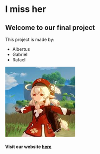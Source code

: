 <div class="text">
<h1>I miss her</h1>
<h2>Welcome to our final project</h2>
<p>This project is made by:</p>
<ul>
  <li>Albertus</li>
  <li>Gabriel</li>
  <li>Rafael</li>
</ul>
  </div>
<img src="klee.jpeg">
<h4>Visit our website <a href="https://gamakagami.github.io/Imissher-Project/">here</a> </h4>
